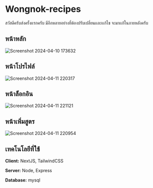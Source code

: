 # Wongnok-recipes

สวัสดีครับส่งครั้งเเรกครับ มีอีกหลายอย่างที่ต้องปรับเปลี่ยนเเละเเก้ไข จะมาเเก้ในภายหลังครับ


## หน้าหลัก

![Screenshot 2024-04-10 173632](https://github.com/turk2003/512325-wongnok-recipes/assets/76483183/f1ff74a2-01d5-4760-afce-6d3aca82e067)


## หน้าโปรไฟล์
![Screenshot 2024-04-11 220317](https://github.com/turk2003/512325-wongnok-recipes/assets/76483183/0bb41351-1774-4b7c-bf04-066538e1ed2d)

## หน้าล็อกอิน
![Screenshot 2024-04-11 221121](https://github.com/turk2003/512325-wongnok-recipes/assets/76483183/03dc1bdb-f4fd-46ca-b660-775faeb22464)

## หน้าเพิ่มสูตร
![Screenshot 2024-04-11 220954](https://github.com/turk2003/512325-wongnok-recipes/assets/76483183/76ecab3f-e82d-46f6-aa6d-a63589eb0236)


## เทคโนโลยีที่ใช้

**Client:** NextJS, TailwindCSS

**Server:** Node, Express

**Database:** mysql

